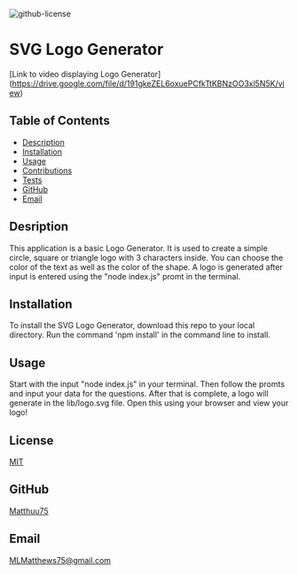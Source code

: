 
  ![github-license](https://img.shields.io/badge/License-MIT-red.svg)

  # SVG Logo Generator

  [Link to video displaying Logo Generator] (https://drive.google.com/file/d/191gkeZEL6oxuePCfkTtKBNzOO3xl5N5K/view)

  ## Table of Contents
  * [Description](#description)
  * [Installation](#installation)
  * [Usage](#usage)
  * [Contributions](#contributions)
  * [Tests](#tests)
  * [GitHub](#github)
  * [Email](#email)

  ## Desription
  This application is a basic Logo Generator. It is used to create a simple  circle, square or triangle logo with 3 characters inside. You can choose the color of the text as well as the color of the shape. A logo is generated after input is entered using the "node index.js" promt in the terminal.

  ## Installation
  To install the SVG Logo Generator, download this repo to your local directory. Run the command 'npm install' in the command line to install.

  ## Usage
  Start with the input "node index.js" in your terminal. Then follow the promts and input your data for the questions. After that is complete, a logo will generate in the lib/logo.svg file. Open this using your browser and view your logo!

  ## License
  [MIT](https://choosealicense.com/licenses/mit/)
  
  ## GitHub
  [Matthuu75](https://github.com/matthuu75)

  ## Email
  MLMatthews75@gmail.com

